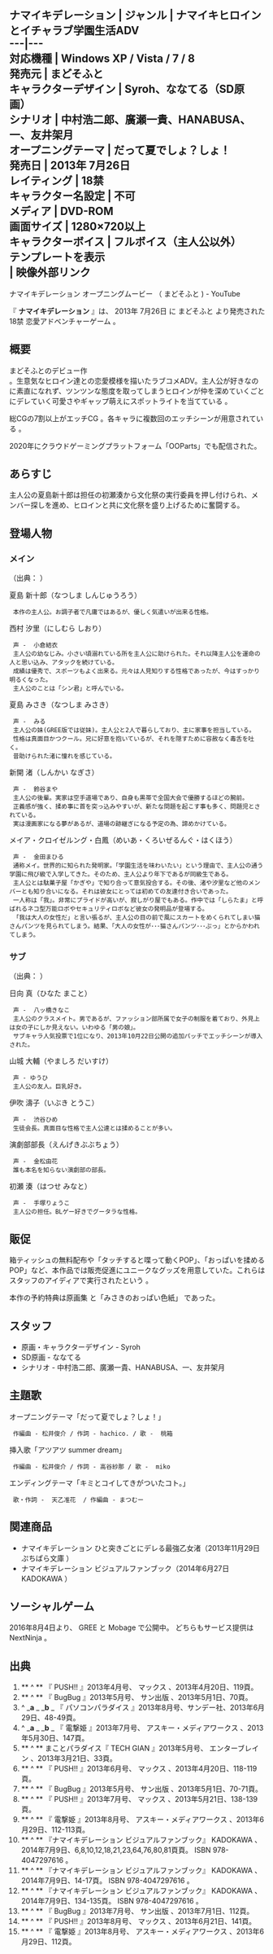 ナマイキデレーション  |  ジャンル  |  ナマイキヒロインとイチャラブ学園生活ADV   
---|---  
対応機種  |  Windows XP  /  Vista  /  7  /  8   
発売元  |  まどそふと   
キャラクターデザイン  |  Syroh、ななてる（SD原画）   
シナリオ  |  中村浩二郎、廣瀬一貴、HANABUSA、一、友井架月   
オープニングテーマ  |  だって夏でしょ？しょ！   
発売日  |  2013年  7月26日   
レイティング  |  18禁   
キャラクター名設定  |  不可   
メディア  |  DVD-ROM   
画面サイズ  |  1280×720以上   
キャラクターボイス  |  フルボイス（主人公以外）   
テンプレートを表示  
|  映像外部リンク  
---  
ナマイキデレーション オープニングムービー  （  まどそふと  ) -  YouTube  
  
『 **ナマイキデレーション** 』は、  2013年  7月26日  に  まどそふと  より発売された  18禁  恋愛アドベンチャーゲーム  。

##  概要  

まどそふとのデビュー作  
。生意気なヒロイン達との恋愛模様を描いたラブコメADV。主人公が好きなのに素直になれず、ツンツンな態度を取ってしまうヒロインが仲を深めていくごとにデレていく可愛さやギャップ萌えにスポットライトを当てている
    。

総CGの7割以上がエッチCG    。各キャラに複数回のエッチシーンが用意されている    。

2020年にクラウドゲーミングプラットフォーム「OOParts」でも配信された。

##  あらすじ  

主人公の夏島新十郎は担任の初瀬湊から文化祭の実行委員を押し付けられ、メンバー探しを進め、ヒロインと共に文化祭を盛り上げるために奮闘する。

##  登場人物  

###  メイン  

（出典：                ）

夏島 新十郎（なつしま しんじゅうろう）

     本作の主人公。お調子者で凡庸ではあるが、優しく気遣いが出来る性格。 
西村 汐里（にしむら しおり）

     声 -  小倉結衣 
     主人公の幼なじみ。小さい頃溺れている所を主人公に助けられた。それ以降主人公を運命の人と思い込み、アタックを続けている。 
     成績は優秀で、スポーツもよく出来る。元々は人見知りする性格であったが、今はすっかり明るくなった。 
     主人公のことは「シン君」と呼んでいる。 
夏島 みさき（なつしま みさき）

     声 -  みる 
     主人公の妹(GREE版では従妹)。主人公と2人で暮らしており、主に家事を担当している。 
     性格は真面目かつクール。兄に好意を抱いているが、それを隠すために容赦なく毒舌を吐く。 
     昔助けられた渚に憧れを感じている。 
新開 渚（しんかい なぎさ）

     声 -  鈴谷まや 
     主人公の後輩。実家は空手道場であり、自身も黒帯で全国大会で優勝するほどの腕前。 
     正義感が強く、揉め事に首を突っ込みやすいが、新たな問題を起こす事も多く、問題児とされている。 
     実は漫画家になる夢があるが、道場の跡継ぎになる予定の為、諦めかけている。 
メイア・クロイゼルング・白鳳（めいあ・くろいぜるんぐ・はくほう）

     声 -  金田まひる 
     通称メイ。世界的に知られた発明家。「学園生活を味わいたい」という理由で、主人公の通う学園に飛び級で入学してきた。そのため、主人公より年下であるが同級生である。 
     主人公とは駄菓子屋「かぎや」で知り合って意気投合する。その後、渚や汐里など他のメンバーとも知り合いになる。それは彼女にとっては初めての友達付き合いであった。 
     一人称は「我」。非常にプライドが高いが、寂しがり屋でもある。作中では「しらたま」と呼ばれるネコ型万能ロボやセキュリティロボなど彼女の発明品が登場する。 
     「我は大人の女性だ」と言い張るが、主人公の目の前で風にスカートをめくられてしまい猫さんパンツを見られてしまう。結果、「大人の女性が･･･猫さんパンツ･･･ぷっ」とからかわれてしまう。 

###  サブ  

（出典：    ）

日向 真（ひなた まこと）

     声 -  八ッ橋きなこ 
     主人公のクラスメイト。男であるが、ファッション部所属で女子の制服を着ており、外見上は女の子にしか見えない。いわゆる「男の娘」。 
     サブキャラ人気投票で1位になり、2013年10月22日公開の追加パッチでエッチシーンが導入された。 
山城 大輔（やましろ だいすけ）

     声 - ゆうひ 
     主人公の友人。巨乳好き。 
伊吹 濤子（いぶき とうこ）

     声 -  渋谷ひめ 
     生徒会長。真面目な性格で主人公達とは揉めることが多い。 
演劇部部長（えんげきぶぶちょう）

     声 -  金松由花 
     誰も本名を知らない演劇部の部長。 
初瀬 湊（はつせ みなと）

     声 -  手塚りょうこ 
     主人公の担任。BLゲー好きでグータラな性格。 

##  販促  

箱ティッシュの無料配布や「タッチすると喋って動くPOP」、「おっぱいを揉めるPOP」など、本作品では販売促進にユニークなグッズを用意していた。これらはスタッフのアイディアで実行されたという
  。

本作の予約特典は原画集    と「みさきのおっぱい色紙」      であった。

##  スタッフ  

  * 原画・キャラクターデザイン - Syroh 
  * SD原画 - ななてる 
  * シナリオ - 中村浩二郎、廣瀬一貴、HANABUSA、一、友井架月 

##  主題歌  

オープニングテーマ「だって夏でしょ？しょ！」

     作編曲 - 松井俊介 / 作詞 - hachico. / 歌 -  桃箱 
挿入歌「アツアツ summer dream」

     作編曲 - 松井俊介 / 作詞 - 高谷紗那 / 歌 -  miko 
エンディングテーマ「キミとコイしてきがついたコト。」

     歌・作詞 -  天乙准花  / 作編曲 - まつむー 

##  関連商品  

  * ナマイキデレーション ひと突きごとにデレる最強乙女渚（2013年11月29日  ぷちぱら文庫  ） 
  * ナマイキデレーション ビジュアルファンブック（2014年6月27日  KADOKAWA  ） 

##  ソーシャルゲーム  

2016年8月4日より、  GREE  と  Mobage  で公開中。 どちらもサービス提供は  NextNinja  。

##  出典  

  1. ** ^  ** 『  PUSH!!  』2013年4月号、  マックス  、2013年4月20日、119頁。 
  2. ** ^  ** 『  BugBug  』2013年5月号、  サン出版  、2013年5月1日、70頁。 
  3. ^  _**a** _ _**b** _ 『  パソコンパラダイス  』2013年8月号、サンデー社、2013年6月29日、48-49頁。 
  4. ^  _**a** _ _**b** _ 『  電撃姫  』2013年7月号、  アスキー・メディアワークス  、2013年5月30日、147頁。 
  5. ** ^  ** まことパラダイス『  TECH GIAN  』2013年5月号、  エンターブレイン  、2013年3月21日、33頁。 
  6. ** ^  ** 『  PUSH!!  』2013年6月号、  マックス  、2013年4月20日、118-119頁。 
  7. ** ^  ** 『  BugBug  』2013年5月号、  サン出版  、2013年5月1日、70-71頁。 
  8. ** ^  ** 『  PUSH!!  』2013年7月号、  マックス  、2013年5月21日、138-139頁。 
  9. ** ^  ** 『  電撃姫  』2013年8月号、  アスキー・メディアワークス  、2013年6月29日、112-113頁。 
  10. ** ^  ** 『ナマイキデレーション ビジュアルファンブック』  KADOKAWA  、2014年7月9日、6,8,10,12,18,21,23,64,76,80,81頁頁。  ISBN  978-4047297616  。 
  11. ** ^  ** 『ナマイキデレーション ビジュアルファンブック』  KADOKAWA  、2014年7月9日、14-17頁。  ISBN  978-4047297616  。 
  12. ** ^  ** 『ナマイキデレーション ビジュアルファンブック』  KADOKAWA  、2014年7月9日、134-135頁。  ISBN  978-4047297616  。 
  13. ** ^  ** 『  BugBug  』2013年7月号、  サン出版  、2013年7月1日、112頁。 
  14. ** ^  ** 『  PUSH!!  』2013年8月号、  マックス  、2013年6月21日、141頁。 
  15. ** ^  ** 『  電撃姫  』2013年8月号、  アスキー・メディアワークス  、2013年6月29日、112頁。 

